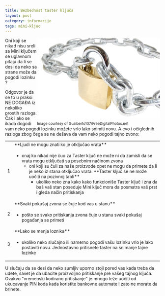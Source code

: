```yaml
---
title: Bezbednost taster ključa
layout: post
category: informacije
tags: mini-kljuc 
---
```


<div style="float:right">
<img class="postimg" src="/assets/images/news/katanac_Gualberto107.jpg" />
<br>
<small>
Image courtesy of Gualberto107/FreeDigitalPhotos.net
</small>
</div>

Oni koji se nikad nisu sreli sa Mini ključem se uglavnom pitaju da li se desi da neko sa strane može da pogodi lozinku ?

Odgovor je da se to u praksi NE DOGAĐA iz nekoliko prostih razloga. Čak i ako se ikada dogodi vam neko pogodi lozinku možete vrlo lako snimiti novu. A evo i očiglednih razloga zbog čega se ne dešava da vam neko pogodi tajno zvono: 
<table class="table table-striped">
<tr class="danger"><td rowspan="2">
1
</td><td>
**Ljudi ne mogu znati ko je otključao vrata**
</td></tr>
<tr><td>
 <ul>
  <li>
  onaj ko nikad nije čuo za Taster ključ ne može ni da zamisli da se vrata mogu otključati sa posebnim načinom zvona
    <ul>
     <li>
       oni koji su čuli za naše proizvode opet ne mogu da primete da li je neko iz stana otključao vrata. **Taster ključ se ne može uočiti na pozivnoj tabli**
       <ul>
         <li>
          ukoliko neko zna kako kako funkcioniše Taster ključ i zna da baš vaš stan poseduje Mini ključ mora da posmatra vaš prst i gleda način pritiskanja 
         </li>
        </ul>
     </li>
    </ul>
  </li>
 </ul>
</td></tr>
<tr class="warning"><td rowspan="2">
2
</td><td>
**Svaki pokušaj zvona se čuje kod vas u stanu**
</td></tr>
<tr><td>
 <ul>
  <li>
 pošto se svako pritiskanja zvona čuje u stanu svaki pokušaj pogađanja se primeti
  </li>
 </ul>
</td></tr>
<tr class="success"><td rowspan="2">
3
</td><td>
**Lako se menja loznika**
</td></td>
<tr><td>
 <ul>
  <li>
    ukoliko neko slučajno ili namerno pogodi vašu lozinku vrlo je lako postaviti novu. Jednostavno pritisnete taster na snimanje tajne lozinke
  </li>
 </ul>
</td></tr>
</table>


U slučaju da se desi da neko sumljiv uporno stoji pored vas kada treba da uđete, savet je da ubacite proizvoljno pritiskanje pre vašeg tajnog ključa. Ovakvo "vremenski kodirano pritiskanje" je mnogo teže uočiti od ukucavanje PIN koda kada koristite bankovne automate i zato ne morate da brinete.


